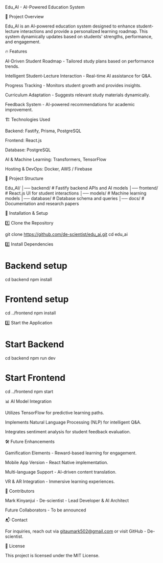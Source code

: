 Edu_AI - AI-Powered Education System

📌 Project Overview

Edu_AI is an AI-powered education system designed to enhance student-lecture interactions and provide a personalized learning roadmap. This system dynamically updates based on students' strengths, performance, and engagement.

🔥 Features

AI-Driven Student Roadmap - Tailored study plans based on performance trends.

Intelligent Student-Lecture Interaction - Real-time AI assistance for Q&A.

Progress Tracking - Monitors student growth and provides insights.

Curriculum Adaptation - Suggests relevant study materials dynamically.

Feedback System - AI-powered recommendations for academic improvement.

🏗️ Technologies Used

Backend: Fastify, Prisma, PostgreSQL

Frontend: React.js

Database: PostgreSQL

AI & Machine Learning: Transformers, TensorFlow

Hosting & DevOps: Docker, AWS / Firebase

📜 Project Structure

Edu_AI/
│── backend/       # Fastify backend APIs and AI models
│── frontend/      # React.js UI for student interactions
│── models/        # Machine learning models
│── database/      # Database schema and queries
│── docs/          # Documentation and research papers

🚀 Installation & Setup

1️⃣ Clone the Repository

git clone https://github.com/de-scientist/edu_ai.git
cd edu_ai

2️⃣ Install Dependencies

# Backend setup
cd backend
npm install

# Frontend setup
cd ../frontend
npm install

3️⃣ Start the Application

# Start Backend
cd backend
npm run dev

# Start Frontend
cd ../frontend
npm start

📊 AI Model Integration

Utilizes TensorFlow for predictive learning paths.

Implements Natural Language Processing (NLP) for intelligent Q&A.

Integrates sentiment analysis for student feedback evaluation.

🛠️ Future Enhancements

Gamification Elements - Reward-based learning for engagement.

Mobile App Version - React Native implementation.

Multi-language Support - AI-driven content translation.

VR & AR Integration - Immersive learning experiences.

🤝 Contributors

Mark Kinyanjui - De-scientist - Lead Developer & AI Architect

Future Collaborators - To be announced

📬 Contact

For inquiries, reach out via gitaumark502@gmail.com or visit GitHub - De-scientist.

📜 License

This project is licensed under the MIT License.